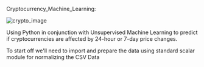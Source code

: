 Cryptocurrency_Machine_Learning: 


![crypto_image](https://github.com/davisdw/Cryptocurrency_Machine_Learning/assets/104311388/cba87e60-0baa-4cf2-8683-f74813db47d8)


Using Python in conjunction with Unsupervised Machine Learning to predict if cryptocurrencies are affected by 24-hour or 7-day price changes.

To start off we'll need to import and prepare the data using standard scalar module for normalizing the CSV Data

